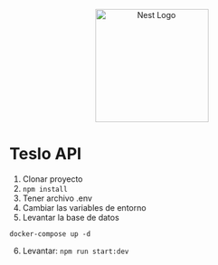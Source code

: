 <p align="center">
  <a href="http://nestjs.com/" target="blank"><img src="https://nestjs.com/img/logo-small.svg" width="200" alt="Nest Logo" /></a>
</p>

# Teslo API


1. Clonar proyecto
2. ```npm install```
3. Tener archivo .env
4. Cambiar las variables de entorno
5. Levantar la base de datos
```
docker-compose up -d
```
6. Levantar: ``` npm run start:dev ```

